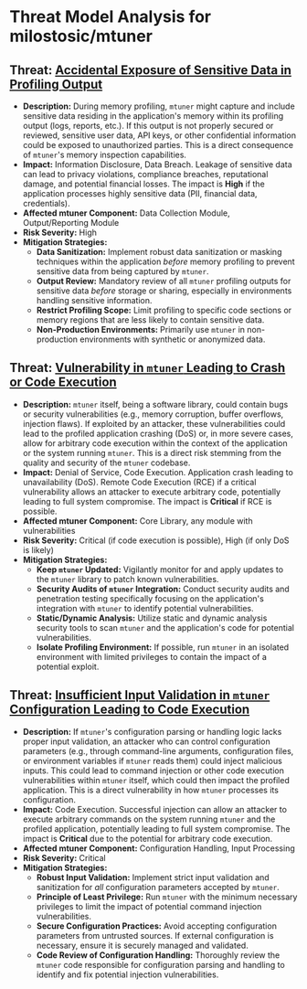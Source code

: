 # Threat Model Analysis for milostosic/mtuner

## Threat: [Accidental Exposure of Sensitive Data in Profiling Output](./threats/accidental_exposure_of_sensitive_data_in_profiling_output.md)

*   **Description:** During memory profiling, `mtuner` might capture and include sensitive data residing in the application's memory within its profiling output (logs, reports, etc.). If this output is not properly secured or reviewed, sensitive user data, API keys, or other confidential information could be exposed to unauthorized parties. This is a direct consequence of `mtuner`'s memory inspection capabilities.
*   **Impact:** Information Disclosure, Data Breach. Leakage of sensitive data can lead to privacy violations, compliance breaches, reputational damage, and potential financial losses. The impact is **High** if the application processes highly sensitive data (PII, financial data, credentials).
*   **Affected mtuner Component:** Data Collection Module, Output/Reporting Module
*   **Risk Severity:** High
*   **Mitigation Strategies:**
    *   **Data Sanitization:** Implement robust data sanitization or masking techniques within the application *before* memory profiling to prevent sensitive data from being captured by `mtuner`.
    *   **Output Review:**  Mandatory review of all `mtuner` profiling outputs for sensitive data *before* storage or sharing, especially in environments handling sensitive information.
    *   **Restrict Profiling Scope:** Limit profiling to specific code sections or memory regions that are less likely to contain sensitive data.
    *   **Non-Production Environments:** Primarily use `mtuner` in non-production environments with synthetic or anonymized data.

## Threat: [Vulnerability in `mtuner` Leading to Crash or Code Execution](./threats/vulnerability_in__mtuner__leading_to_crash_or_code_execution.md)

*   **Description:**  `mtuner` itself, being a software library, could contain bugs or security vulnerabilities (e.g., memory corruption, buffer overflows, injection flaws). If exploited by an attacker, these vulnerabilities could lead to the profiled application crashing (DoS) or, in more severe cases, allow for arbitrary code execution within the context of the application or the system running `mtuner`. This is a direct risk stemming from the quality and security of the `mtuner` codebase.
*   **Impact:** Denial of Service, Code Execution. Application crash leading to unavailability (DoS). Remote Code Execution (RCE) if a critical vulnerability allows an attacker to execute arbitrary code, potentially leading to full system compromise. The impact is **Critical** if RCE is possible.
*   **Affected mtuner Component:** Core Library, any module with vulnerabilities
*   **Risk Severity:** Critical (if code execution is possible), High (if only DoS is likely)
*   **Mitigation Strategies:**
    *   **Keep `mtuner` Updated:**  Vigilantly monitor for and apply updates to the `mtuner` library to patch known vulnerabilities.
    *   **Security Audits of `mtuner` Integration:** Conduct security audits and penetration testing specifically focusing on the application's integration with `mtuner` to identify potential vulnerabilities.
    *   **Static/Dynamic Analysis:** Utilize static and dynamic analysis security tools to scan `mtuner` and the application's code for potential vulnerabilities.
    *   **Isolate Profiling Environment:** If possible, run `mtuner` in an isolated environment with limited privileges to contain the impact of a potential exploit.

## Threat: [Insufficient Input Validation in `mtuner` Configuration Leading to Code Execution](./threats/insufficient_input_validation_in__mtuner__configuration_leading_to_code_execution.md)

*   **Description:** If `mtuner`'s configuration parsing or handling logic lacks proper input validation, an attacker who can control configuration parameters (e.g., through command-line arguments, configuration files, or environment variables if `mtuner` reads them) could inject malicious inputs. This could lead to command injection or other code execution vulnerabilities within `mtuner` itself, which could then impact the profiled application. This is a direct vulnerability in how `mtuner` processes its configuration.
*   **Impact:** Code Execution. Successful injection can allow an attacker to execute arbitrary commands on the system running `mtuner` and the profiled application, potentially leading to full system compromise. The impact is **Critical** due to the potential for arbitrary code execution.
*   **Affected mtuner Component:** Configuration Handling, Input Processing
*   **Risk Severity:** Critical
*   **Mitigation Strategies:**
    *   **Robust Input Validation:** Implement strict input validation and sanitization for *all* configuration parameters accepted by `mtuner`.
    *   **Principle of Least Privilege:** Run `mtuner` with the minimum necessary privileges to limit the impact of potential command injection vulnerabilities.
    *   **Secure Configuration Practices:** Avoid accepting configuration parameters from untrusted sources. If external configuration is necessary, ensure it is securely managed and validated.
    *   **Code Review of Configuration Handling:** Thoroughly review the `mtuner` code responsible for configuration parsing and handling to identify and fix potential injection vulnerabilities.

